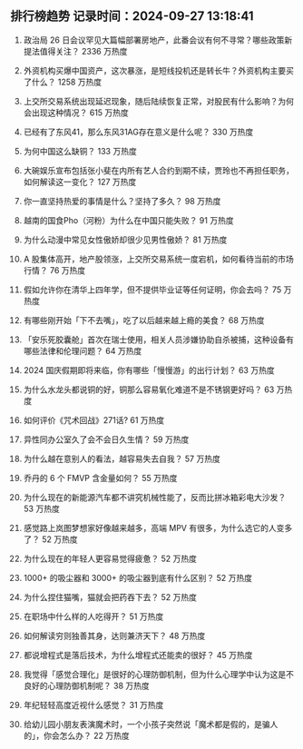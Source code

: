 
## 排行榜趋势 记录时间：2024-09-27 13:18:41
  
  1. 政治局 26 日会议罕见大篇幅部署房地产，此番会议有何不寻常？哪些政策新提法值得关注？ 2336 万热度
    
  2. 外资机构买爆中国资产，这次暴涨，是短线投机还是转长牛？外资机构主要买了什么？ 1258 万热度
    
  3. 上交所交易系统出现延迟现象，随后陆续恢复正常，对股民有什么影响？为何会出现这种情况？ 615 万热度
    
  4. 已经有了东风41，那么东风31AG存在意义是什么呢？ 330 万热度
    
  5. 为何中国这么缺铜？ 133 万热度
    
  6. 大碗娱乐宣布包括张小斐在内所有艺人合约到期不续，贾玲也不再担任职务，如何解读这一变化？ 127 万热度
    
  7. 你一直坚持热爱的事情是什么？坚持了多久？ 98 万热度
    
  8. 越南的国食Pho（河粉）为什么在中国只能失败？ 91 万热度
    
  9. 为什么动漫中常见女性傲娇却很少见男性傲娇？ 81 万热度
    
  10. A 股集体高开，地产股领涨，上交所交易系统一度宕机，如何看待当前的市场行情？ 76 万热度
    
  11. 假如允许你在清华上四年学，但不提供毕业证等任何证明，你会去吗？ 75 万热度
    
  12. 有哪些刚开始「下不去嘴」，吃了以后越来越上瘾的美食？ 68 万热度
    
  13. 「安乐死胶囊舱」首次在瑞士使用，相关人员涉嫌协助自杀被捕，这种设备有哪些法律和伦理问题？ 64 万热度
    
  14. 2024 国庆假期即将来临，你有哪些「慢慢游」的出行计划？ 63 万热度
    
  15. 为什么水龙头都说铜的好，铜那么容易氧化难道不是不锈钢更好吗？ 63 万热度
    
  16. 如何评价《咒术回战》271话? 61 万热度
    
  17. 异性同办公室久了会不会日久生情？ 59 万热度
    
  18. 为什么越在意别人的看法，越容易失去自我？ 57 万热度
    
  19. 乔丹的 6 个 FMVP 含金量如何？ 55 万热度
    
  20. 为什么现在的新能源汽车都不讲究机械性能了，反而比拼冰箱彩电大沙发？ 53 万热度
    
  21. 感觉路上岚图梦想家好像越来越多，高端 MPV 有很多，为什么选它的人变多了？ 52 万热度
    
  22. 为什么现在的年轻人更容易觉得疲惫？ 52 万热度
    
  23. 1000+ 的吸尘器和 3000+ 的吸尘器到底有什么区别？ 52 万热度
    
  24. 为什么捏住猫嘴，猫就会把药吞下去？ 52 万热度
    
  25. 在职场中什么样的人吃得开？ 51 万热度
    
  26. 如何解读穷则独善其身，达则兼济天下？ 48 万热度
    
  27. 都说增程式是落后技术，为什么增程式还能卖的很好？ 45 万热度
    
  28. 我觉得「感觉合理化」是很好的心理防御机制，但为什么心理学中认为这是不良好的心理防御机制呢？ 38 万热度
    
  29. 年纪轻轻高度近视什么感觉？ 31 万热度
    
  30. 给幼儿园小朋友表演魔术时，一个小孩子突然说「魔术都是假的，是骗人的」，你会怎么办？ 22 万热度
    